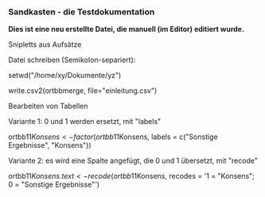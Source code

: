 ### Sandkasten - die Testdokumentation

**Dies ist eine neu erstellte Datei, die manuell (im Editor) editiert wurde.**


Snipletts aus Aufsätze


Datei schreiben (Semikolon-separiert):

setwd("/home/xy/Dokumente/yz")

write.csv2(ortbbmerge, file="einleitung.csv")



Bearbeiten von Tabellen

Variante 1: 0 und 1 werden ersetzt, mit "labels"

ortbb11$Konsens <- factor(ortbb11$Konsens, labels = c("Sonstige Ergebnisse", "Konsens"))

Variante 2: es wird eine Spalte angefügt, die 0 und 1 übersetzt, mit "recode"

ortbb11$Konsens.text <- recode(ortbb11$Konsens, recodes = '1 = "Konsens"; 0 = "Sonstige Ergebnisse"')
